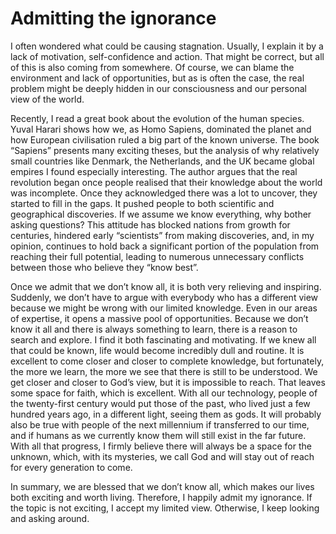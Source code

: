 # Admitting the ignorance

I often wondered what could be causing stagnation. Usually, I explain it by a lack of motivation, self-confidence and action. That might be correct, but all of this is also coming from somewhere. Of course, we can blame the environment and lack of opportunities, but as is often the case, the real problem might be deeply hidden in our consciousness and our personal view of the world.

Recently, I read a great book about the evolution of the human species. Yuval Harari shows how we, as Homo Sapiens, dominated the planet and how European civilisation ruled a big part of the known universe. The book “Sapiens” presents many exciting theses, but the analysis of why relatively small countries like Denmark, the Netherlands, and the UK became global empires I found especially interesting. The author argues that the real revolution began once people realised that their knowledge about the world was incomplete. Once they acknowledged there was a lot to uncover, they started to fill in the gaps. It pushed people to both scientific and geographical discoveries. If we assume we know everything, why bother asking questions? This attitude has blocked nations from growth for centuries, hindered early “scientists” from making discoveries, and, in my opinion, continues to hold back a significant portion of the population from reaching their full potential, leading to numerous unnecessary conflicts between those who believe they “know best”.

Once we admit that we don’t know all, it is both very relieving and inspiring. Suddenly, we don’t have to argue with everybody who has a different view because we might be wrong with our limited knowledge. Even in our areas of expertise, it opens a massive pool of opportunities. Because we don’t know it all and there is always something to learn, there is a reason to search and explore. I find it both fascinating and motivating. If we knew all that could be known, life would become incredibly dull and routine. It is excellent to come closer and closer to complete knowledge, but fortunately, the more we learn, the more we see that there is still to be understood. We get closer and closer to God’s view, but it is impossible to reach. That leaves some space for faith, which is excellent. With all our technology, people of the twenty-first century would put those of the past, who lived just a few hundred years ago, in a different light, seeing them as gods. It will probably also be true with people of the next millennium if transferred to our time, and if humans as we currently know them will still exist in the far future. With all that progress, I firmly believe there will always be a space for the unknown, which, with its mysteries, we call God and will stay out of reach for every generation to come.

In summary, we are blessed that we don’t know all, which makes our lives both exciting and worth living. Therefore, I happily admit my ignorance. If the topic is not exciting, I accept my limited view. Otherwise, I keep looking and asking around.
